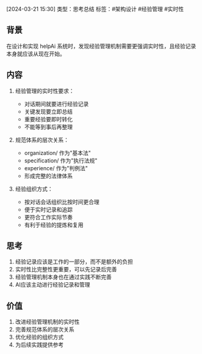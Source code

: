 [2024-03-21 15:30]
类型：思考总结
标签：#架构设计 #经验管理 #实时性

## 背景
在设计和实现 helpAi 系统时，发现经验管理机制需要更强调实时性，且经验记录本身就应该从现在开始。

## 内容
1. 经验管理的实时性要求：
   - 对话期间就要进行经验记录
   - 关键发现要立即总结
   - 重要经验要即时转化
   - 不能等到事后再整理

2. 规范体系的层次关系：
   - organization/ 作为"基本法"
   - specification/ 作为"执行法规"
   - experience/ 作为"判例法"
   - 形成完整的法律体系

3. 经验组织方式：
   - 按对话会话组织比按时间更合理
   - 便于实时记录和追踪
   - 更符合工作实际节奏
   - 有利于经验的提炼和复用

## 思考
1. 经验记录应该是工作的一部分，而不是额外的负担
2. 实时性比完整性更重要，可以先记录后完善
3. 经验管理机制本身也在通过实践不断完善
4. AI应该主动进行经验记录和管理

## 价值
1. 改进经验管理机制的实时性
2. 完善规范体系的层次关系
3. 优化经验的组织方式
4. 为后续实践提供参考 